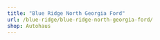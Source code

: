 ```yaml
---
title: "Blue Ridge North Georgia Ford"
url: /blue-ridge/blue-ridge-north-georgia-ford/
shop: Autohaus
---
```

